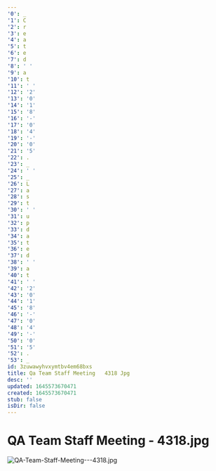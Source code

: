 ```yaml
---
'0': _
'1': C
'2': r
'3': e
'4': a
'5': t
'6': e
'7': d
'8': ' '
'9': a
'10': t
'11': ' '
'12': '2'
'13': '0'
'14': '1'
'15': '8'
'16': '-'
'17': '0'
'18': '4'
'19': '-'
'20': '0'
'21': '5'
'22': .
'23': _
'24': ' '
'25': _
'26': L
'27': a
'28': s
'29': t
'30': ' '
'31': u
'32': p
'33': d
'34': a
'35': t
'36': e
'37': d
'38': ' '
'39': a
'40': t
'41': ' '
'42': '2'
'43': '0'
'44': '1'
'45': '8'
'46': '-'
'47': '0'
'48': '4'
'49': '-'
'50': '0'
'51': '5'
'52': .
'53': _
id: 3zuwawyhvxymtbv4em68bxs
title: Qa Team Staff Meeting   4318 Jpg
desc: ''
updated: 1645573670471
created: 1645573670471
stub: false
isDir: false
---
```


# QA Team Staff Meeting - 4318.jpg


![QA-Team-Staff-Meeting---4318.jpg](/assets/qa-team-staff-meeting---4318-eq398qy3vc9y.jpg)

